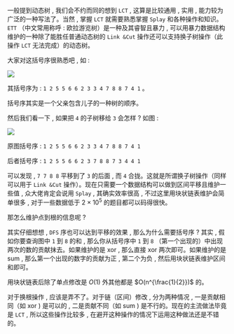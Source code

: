 一般提到动态树 , 我们会不约而同的想到 $\texttt{LCT}$ , 这算是比较通用 , 实用 , 能力较为广泛的一种写法了。当然 , 掌握 $\texttt{LCT}$ 就需要熟悉掌握 $\texttt{Splay}$ 和各种操作和知识。 $\texttt{ETT}$ （中文常用称呼 : 欧拉游览树）是一种及其睿智且暴力 , 可以用暴力数据结构维护的一种除了能胜任普通动态树的 $\texttt{Link \& Cut}$ 操作还可以支持换子树操作（此操作 $\texttt{LCT}$ 无法完成）的动态树。

大家对这括号序很熟悉吧 , 如 :

![](https://miao.su/images/2019/08/13/399d05244ad7780bb46f1.png)

其括号序为 : `1 2 5 5 6 6 2 3 3 4 7 8 8 7 4 1` 。

括号序其实是一个父亲包含儿子的一种树的顺序。

然后我们看一下 , 如果把 `4` 的子树移给 `3` 会怎样 ? 如图 :

![](https://miao.su/images/2019/08/13/68de97b32ce07c3440ebb.png)

原图括号序 : `1 2 5 5 6 6 2 3 3 4 7 8 8 7 4 1` 

后者括号序 : `1 2 5 5 6 6 2 3 7 8 8 7 3 4 4 1` 

可以发现 , `7 7 8 8` 平移到了 `3` 的后面 , 而 `4` 合拢。这就是所谓换子树操作（同样可以用于 $\texttt{Link \& Cut}$ 操作）。现在只需要一个数据结构可以做到区间平移且维护一些值 , 众大佬肯定会说用 $\texttt{Splay}$ , 其确实效率很高 , 不过这里用块状链表维护会简单很多 , 对于一些数据低于 $2 \times 10^5$ 的题目都可以码得很快。

那怎么维护点到根的信息呢 ?

其实仔细想想 , $\texttt{DFS}$ 序也可以达到平移的效果 , 那么为什么需要括号序 ? 其实 , 假如你要查询图中 `1` 到 `8` 的和 , 那么你从括号序中 `1` 到 `8` （第一个出现的）中出现两次的数的贡献抹去。如果维护的是 $\text{xor}$ , 那么直接 $\text{xor}$ 两次即可。如果维护的是 $\text{sum}$ , 那么第一个出现的数字的贡献为正 , 第二个为负 , 然后用块状链表维护区间和即可。

用块状链表后除了单点修改是 $O(1)$ 外其他都是 $O(n^{\frac{1}{2}})$ 的。

对于换根操作 , 应该是弄不了。对于链（区间）修改 , 分为两种情况 , 一是贡献相同（如 $\text{xor}$ ) 是可以的 , 二是贡献不同（如 $\text{sum}$ ) 是不行的。现在的主流做法毕竟是 $\texttt{LCT}$ , 所以这些操作比较多 , 在避开这种操作的情况下运用这种做法还是不错的。

